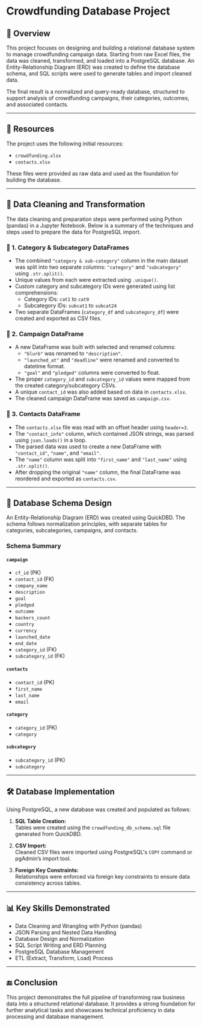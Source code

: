 # Crowdfunding Database Project

## 📌 Overview

This project focuses on designing and building a relational database system to manage crowdfunding campaign data. Starting from raw Excel files, the data was cleaned, transformed, and loaded into a PostgreSQL database. An Entity-Relationship Diagram (ERD) was created to define the database schema, and SQL scripts were used to generate tables and import cleaned data.

The final result is a normalized and query-ready database, structured to support analysis of crowdfunding campaigns, their categories, outcomes, and associated contacts.

---

## 📁 Resources

The project uses the following initial resources:

- `crowdfunding.xlsx`  
- `contacts.xlsx`

These files were provided as raw data and used as the foundation for building the database.

---

## 🧹 Data Cleaning and Transformation

The data cleaning and preparation steps were performed using Python (pandas) in a Jupyter Notebook. Below is a summary of the techniques and steps used to prepare the data for PostgreSQL import.

### 📂 1. Category & Subcategory DataFrames

- The combined `"category & sub-category"` column in the main dataset was split into two separate columns: `"category"` and `"subcategory"` using `.str.split()`.
- Unique values from each were extracted using `.unique()`.
- Custom category and subcategory IDs were generated using list comprehensions:
  - Category IDs: `cat1` to `cat9`
  - Subcategory IDs: `subcat1` to `subcat24`
- Two separate DataFrames (`category_df` and `subcategory_df`) were created and exported as CSV files.

### 📂 2. Campaign DataFrame

- A new DataFrame was built with selected and renamed columns:
  - `"blurb"` was renamed to `"description"`.
  - `"launched_at"` and `"deadline"` were renamed and converted to datetime format.
  - `"goal"` and `"pledged"` columns were converted to float.
- The proper `category_id` and `subcategory_id` values were mapped from the created category/subcategory CSVs.
- A unique `contact_id` was also added based on data in `contacts.xlsx`.
- The cleaned campaign DataFrame was saved as `campaign.csv`.

### 📂 3. Contacts DataFrame

- The `contacts.xlsx` file was read with an offset header using `header=3`.
- The `"contact_info"` column, which contained JSON strings, was parsed using `json.loads()` in a loop.
- The parsed data was used to create a new DataFrame with `"contact_id"`, `"name"`, and `"email"`.
- The `"name"` column was split into `"first_name"` and `"last_name"` using `.str.split()`.
- After dropping the original `"name"` column, the final DataFrame was reordered and exported as `contacts.csv`.

---

## 🧱 Database Schema Design

An Entity-Relationship Diagram (ERD) was created using QuickDBD. The schema follows normalization principles, with separate tables for categories, subcategories, campaigns, and contacts.

### Schema Summary

#### `campaign`
- `cf_id` (PK)  
- `contact_id` (FK)  
- `company_name`  
- `description`  
- `goal`  
- `pledged`  
- `outcome`  
- `backers_count`  
- `country`  
- `currency`  
- `launched_date`  
- `end_date`  
- `category_id` (FK)  
- `subcategory_id` (FK)  

#### `contacts`
- `contact_id` (PK)  
- `first_name`  
- `last_name`  
- `email`  

#### `category`
- `category_id` (PK)  
- `category`  

#### `subcategory`
- `subcategory_id` (PK)  
- `subcategory`  

---

## 🛠️ Database Implementation

Using PostgreSQL, a new database was created and populated as follows:

1. **SQL Table Creation:**  
   Tables were created using the `crowdfunding_db_schema.sql` file generated from QuickDBD.

2. **CSV Import:**  
   Cleaned CSV files were imported using PostgreSQL's `COPY` command or pgAdmin’s import tool.

3. **Foreign Key Constraints:**  
   Relationships were enforced via foreign key constraints to ensure data consistency across tables.

---

## 📊 Key Skills Demonstrated

- Data Cleaning and Wrangling with Python (pandas)  
- JSON Parsing and Nested Data Handling  
- Database Design and Normalization  
- SQL Script Writing and ERD Planning  
- PostgreSQL Database Management  
- ETL (Extract, Transform, Load) Process  

---

## 🔚 Conclusion

This project demonstrates the full pipeline of transforming raw business data into a structured relational database. It provides a strong foundation for further analytical tasks and showcases technical proficiency in data processing and database management.
